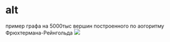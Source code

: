 # alt
пример графа на 5000тыс вершин построенного по аогоритму Фрюхтермана-Рейнгольда
![](image/pr.png)
